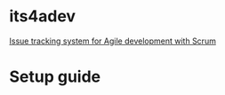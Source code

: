 # its4adev

[Issue tracking system for Agile development with Scrum](https://github.com/habib-chawki/issue-tracker-front#its4adev)

# Setup guide
